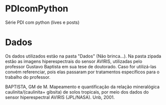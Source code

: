 # PDIcomPython
Série PDI com python (lives e posts)

# Dados
Os dados utilizados estão na pasta "Dados" (Não brinca...).
Na pasta zipada estão as imagens hiperespectrais do sensor AVIRIS, utilizadas pelo professor Gustavo Baptista em sua tese de doutorado. Caso for utilizá-las convém referenciar, pois elas passaram por tratamentos específicos para o trabalho do professor.

BAPTISTA, GM de M. Mapeamento e quantificação da relação mineralógica caulinita/(caulinita+ gibsita) de solos tropicais, por meio dos dados do sensor hiperespectral AVIRIS (JPL/NASA). Unb, 2001.
